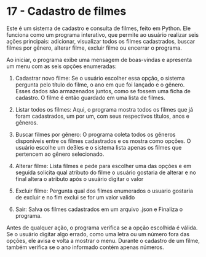 # 17 - Cadastro de filmes

Este é um sistema de cadastro e consulta de filmes, feito em Python. Ele funciona como um programa interativo, que permite ao usuário realizar seis ações principais: adicionar, visualizar todos os filmes cadastrados, buscar filmes por gênero, alterar filme, excluir filme ou encerrar o programa.

Ao iniciar, o programa exibe uma mensagem de boas-vindas e apresenta um menu com as seis opções enumeradas:

1) Cadastrar novo filme: Se o usuário escolher essa opção, o sistema pergunta pelo título do filme, o ano em que foi lançado e o gênero. Esses dados são armazenados juntos, como se fossem uma ficha de cadastro. O filme é então guardado em uma lista de filmes.

2) Listar todos os filmes: Aqui, o programa mostra todos os filmes que já foram cadastrados, um por um, com seus respectivos títulos, anos e gêneros.

3) Buscar filmes por gênero: O programa coleta todos os gêneros disponíveis entre os filmes cadastrados e os mostra como opções. O usuário escolhe um de3les e o sistema lista apenas os filmes que pertencem ao gênero selecionado.

4) Alterar filme: Lista filmes e pede para escolher uma das opções e em seguida solicita qual atributo do filme o usuário gostaria de alterar e no final altera o atributo após o usuário digitar o valor

5) Excluir filme: Pergunta qual dos filmes enumerados o usuario gostaria de excluir e no fim exclui se for um valor valido

6) Sair: Salva os filmes cadastrados em um arquivo .json e Finaliza o programa.

Antes de qualquer ação, o programa verifica se a opção escolhida é válida. Se o usuário digitar algo errado, como uma letra ou um número fora das opções, ele avisa e volta a mostrar o menu. Durante o cadastro de um filme, também verifica se o ano informado contém apenas números.